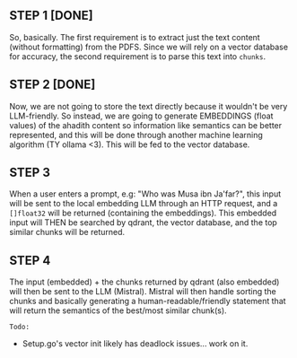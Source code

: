 ## STEP 1 [DONE]

So, basically. The first requirement is to extract just the text content (without formatting) from the PDFS.
Since we will rely on a vector database for accuracy, the second requirement
is to parse this text into `chunks`.

## STEP 2 [DONE]

Now, we are not going to store the text directly because it wouldn't be very LLM-friendly.
So instead, we are going to generate EMBEDDINGS (float values) of the ahadith content so
information like semantics can be better represented, and this will be done through
another machine learning algorithm (TY ollama <3). This will be fed to the vector database.

## STEP 3

When a user enters a prompt, e.g: "Who was Musa ibn Ja'far?", this input will be
sent to the local embedding LLM through an HTTP request, and a `[]float32` will be
returned (containing the embeddings). This embedded input will THEN be searched by
qdrant, the vector database, and the top similar chunks will be returned.

## STEP 4

The input (embedded) + the chunks returned by qdrant (also embedded) will then be
sent to the LLM (Mistral). Mistral will then handle sorting the chunks and basically
generating a human-readable/friendly statement that will return the semantics of the
best/most similar chunk(s).

`Todo:`
- Setup.go's vector init likely has deadlock issues... work on it.